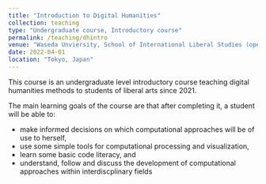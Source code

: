 ```yaml
---
title: "Introduction to Digital Humanities"
collection: teaching
type: "Undergraduate course, Introductory course"
permalink: /teaching/dhintro
venue: "Waseda Unviersity, School of International Liberal Studies (open to all of Waseda)"
date: 2022-04-01
location: "Tokyo, Japan"
---
```


This course is an undergraduate level introductory course teaching digital humanities methods to students of liberal arts since 2021.

The main learning goals of the course are that after completing it, a student will be able to:

* make informed decisions on which computational approaches will be of use to herself, 
* use some simple tools for computational processing and visualization, 
* learn some basic code literacy, and
* understand, follow and discuss the development of computational approaches within interdiscplinary fields
